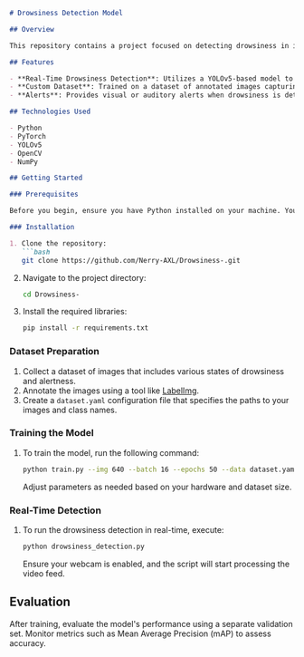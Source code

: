 ```markdown
# Drowsiness Detection Model

## Overview

This repository contains a project focused on detecting drowsiness in individuals using computer vision techniques and deep learning. The primary goal of this project is to develop a model that can accurately identify signs of drowsiness, which can be crucial for applications in driver safety and workplace monitoring.

## Features

- **Real-Time Drowsiness Detection**: Utilizes a YOLOv5-based model to detect drowsiness in real-time from video input.
- **Custom Dataset**: Trained on a dataset of annotated images capturing various states of drowsiness and alertness.
- **Alerts**: Provides visual or auditory alerts when drowsiness is detected.

## Technologies Used

- Python
- PyTorch
- YOLOv5
- OpenCV
- NumPy

## Getting Started

### Prerequisites

Before you begin, ensure you have Python installed on your machine. You can download it from [python.org](https://www.python.org/downloads/).

### Installation

1. Clone the repository:
   ```bash
   git clone https://github.com/Nerry-AXL/Drowsiness-.git
   ```
2. Navigate to the project directory:
   ```bash
   cd Drowsiness-
   ```
3. Install the required libraries:
   ```bash
   pip install -r requirements.txt
   ```

### Dataset Preparation

1. Collect a dataset of images that includes various states of drowsiness and alertness.
2. Annotate the images using a tool like [LabelImg](https://github.com/tzutalin/labelImg).
3. Create a `dataset.yaml` configuration file that specifies the paths to your images and class names.

### Training the Model

1. To train the model, run the following command:
   ```bash
   python train.py --img 640 --batch 16 --epochs 50 --data dataset.yaml --weights yolov5s.pt
   ```
   Adjust parameters as needed based on your hardware and dataset size.

### Real-Time Detection

1. To run the drowsiness detection in real-time, execute:
   ```bash
   python drowsiness_detection.py
   ```
   Ensure your webcam is enabled, and the script will start processing the video feed.

## Evaluation

After training, evaluate the model's performance using a separate validation set. Monitor metrics such as Mean Average Precision (mAP) to assess accuracy.


```
